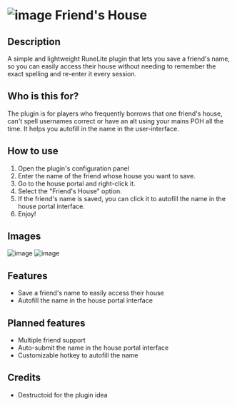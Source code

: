 # ![image](https://github.com/user-attachments/assets/603c06d9-8aad-4367-8795-34544fc84b93) Friend's House 

## Description

A simple and lightweight RuneLite plugin that lets you save a friend's name, so you can easily access their house
without needing to remember the exact spelling and re-enter it every session.

## Who is this for?

The plugin is for players who frequently borrows that one friend's house, can't spell usernames correct or have an alt
using your mains POH all the time.
It helps you autofill in the name in the user-interface.

## How to use

1. Open the plugin's configuration panel
2. Enter the name of the friend whose house you want to save.
3. Go to the house portal and right-click it.
4. Select the "Friend's House" option.
5. If the friend's name is saved, you can click it to autofill the name in the house portal interface.
6. Enjoy!

## Images

![image](https://github.com/user-attachments/assets/1a566bfe-1130-4153-b12f-a51409e9f0bf)
![image](https://github.com/user-attachments/assets/c98292a6-cb47-46d4-ad54-f6e49ef507a9)

## Features

- Save a friend's name to easily access their house
- Autofill the name in the house portal interface

## Planned features

- Multiple friend support
- Auto-submit the name in the house portal interface
- Customizable hotkey to autofill the name

## Credits

- Destructoid for the plugin idea
